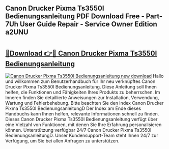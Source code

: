 ## Canon Drucker Pixma Ts3550I Bedienungsanleitung PDF Download Free - Part-7Uh User Guide Repair - Service Owner Edition a2UNU

# <h2><a href="http://df4i7ob.blite.top/?on=Canon+Drucker+Pixma+Ts3550I+Bedienungsanleitung">🔗Download 👉🔴 Canon Drucker Pixma Ts3550I Bedienungsanleitung</a></h2>

[![Canon Drucker Pixma Ts3550I Bedienungsanleitung new download](https://i.imgur.com/lujVjoI.png)](http://df4i7ob.blite.top/?on=Canon+Drucker+Pixma+Ts3550I+Bedienungsanleitung)
Hallo und willkommen zum Benutzerhandbuch für Ihr neu verknüpftes Canon Drucker Pixma Ts3550I Bedienungsanleitung. Diese Anleitung soll Ihnen helfen, die Funktionen und Fähigkeiten Ihres Produkts zu beherrschen. Im Inneren finden Sie detaillierte Anweisungen zur Installation, Verwendung, Wartung und Fehlerbehebung. Bitte beachten Sie den Index Canon Drucker Pixma Ts3550I BedienungsanleitungD Der Index am Ende dieses Handbuchs kann Ihnen helfen, relevante Informationen schnell zu finden. Dieses Canon Drucker Pixma Ts3550I Bedienungsanleitung verfügt über eine Vielzahl von Funktionen, mit denen Sie Ihre Erfahrung personalisieren können. Unterstützung verfügbar 24/7 Canon Drucker Pixma Ts3550I BedienungsanleitungD. Unser Kundensupport-Team steht Ihnen 24/7 zur Verfügung, um Sie bei allen Anfragen zu unterstützen.
